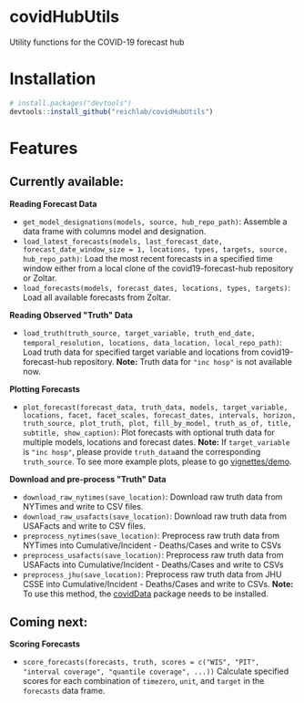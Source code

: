 # covidHubUtils
Utility functions for the COVID-19 forecast hub

# Installation
``` r
# install.packages("devtools")
devtools::install_github("reichlab/covidHubUtils")
```
# Features

## Currently available:

**Reading Forecast Data**
 * `get_model_designations(models, source, hub_repo_path)`: Assemble a data frame with columns model and designation.
 * `load_latest_forecasts(models, last_forecast_date, forecast_date_window_size = 1, locations, types, targets, source, hub_repo_path)`: Load the most recent forecasts in a specified time window either from a local clone of the covid19-forecast-hub repository or Zoltar.
 * `load_forecasts(models, forecast_dates, locations, types, targets)`: Load all available forecasts from Zoltar.
 
**Reading Observed "Truth" Data**
* `load_truth(truth_source, target_variable, truth_end_date, temporal_resolution, locations, data_location, local_repo_path)`: Load truth data for specified target variable and locations from covid19-forecast-hub repository. **Note:** Truth data for `"inc hosp"` is not available now.

**Plotting Forecasts**
 * `plot_forecast(forecast_data, truth_data, models, target_variable, locations, facet, facet_scales, forecast_dates, intervals, horizon, truth_source, plot_truth, plot, fill_by_model, truth_as_of, title, subtitle, show_caption)`: Plot forecasts with optional truth data for multiple models, locations and forecast dates. **Note:** If `target_variable` is `"inc hosp"`, please provide `truth_data`and the corresponding `truth_source`. To see more example plots, please to go [vignettes/demo](https://htmlpreview.github.io/?https://github.com/reichlab/covidHubUtils/blob/master/vignettes/demo.html).

**Download and pre-process "Truth" Data**
 * `download_raw_nytimes(save_location)`: Download raw truth data from NYTimes and write to CSV files.
 * `download_raw_usafacts(save_location)`: Download raw truth data from USAFacts and write to CSV files.
 * `preprocess_nytimes(save_location)`: Preprocess raw truth data from NYTimes into Cumulative/Incident - Deaths/Cases and write to CSVs
 * `preprocess_usafacts(save_location)`: Preprocess raw truth data from USAFacts into Cumulative/Incident - Deaths/Cases and write to CSVs
 * `preprocess_jhu(save_location)`: Preprocess raw truth data from JHU CSSE into Cumulative/Incident - Deaths/Cases and write to CSVs. **Note:** To use this method, the [covidData](https://github.com/reichlab/covidData) package needs to be installed. 

## Coming next: 

**Scoring Forecasts**
 * `score_forecasts(forecasts, truth, scores = c("WIS", "PIT", "interval coverage", "quantile coverage", ...))` Calculate specified scores for each combination of `timezero`, `unit`, and `target` in the `forecasts` data frame.
